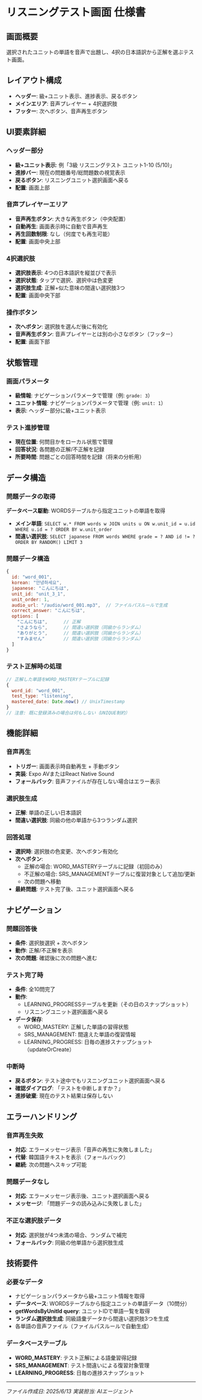 # リスニングテスト画面 仕様書

## 画面概要
選択されたユニットの単語を音声で出題し、4択の日本語訳から正解を選ぶテスト画面。

## レイアウト構成
- **ヘッダー**: 級+ユニット表示、進捗表示、戻るボタン
- **メインエリア**: 音声プレイヤー + 4択選択肢
- **フッター**: 次へボタン、音声再生ボタン

## UI要素詳細

### ヘッダー部分
- **級+ユニット表示**: 例「3級 リスニングテスト ユニット1-10 (5/10)」
- **進捗バー**: 現在の問題番号/総問題数の視覚表示
- **戻るボタン**: リスニングユニット選択画面へ戻る
- **配置**: 画面上部

### 音声プレイヤーエリア
- **音声再生ボタン**: 大きな再生ボタン（中央配置）
- **自動再生**: 画面表示時に自動で音声再生
- **再生回数制限**: なし（何度でも再生可能）
- **配置**: 画面中央上部

### 4択選択肢
- **選択肢表示**: 4つの日本語訳を縦並びで表示
- **選択状態**: タップで選択、選択中は色変更
- **選択肢生成**: 正解+似た意味の間違い選択肢3つ
- **配置**: 画面中央下部

### 操作ボタン
- **次へボタン**: 選択肢を選んだ後に有効化
- **音声再生ボタン**: 音声プレイヤーとは別の小さなボタン（フッター）
- **配置**: 画面下部

## 状態管理

### 画面パラメータ
- **級情報**: ナビゲーションパラメータで管理（例: `grade: 3`）
- **ユニット情報**: ナビゲーションパラメータで管理（例: `unit: 1`）
- **表示**: ヘッダー部分に級+ユニット表示

### テスト進捗管理
- **現在位置**: 何問目かをローカル状態で管理
- **回答状況**: 各問題の正解/不正解を記録
- **所要時間**: 問題ごとの回答時間を記録（将来の分析用）

## データ構造

### 問題データの取得
**データベース駆動**: WORDSテーブルから指定ユニットの単語を取得
- **メイン単語**: `SELECT w.* FROM words w JOIN units u ON w.unit_id = u.id WHERE u.id = ? ORDER BY w.unit_order`
- **間違い選択肢**: `SELECT japanese FROM words WHERE grade = ? AND id != ? ORDER BY RANDOM() LIMIT 3`

### 問題データ構造
```javascript
{
  id: "word_001",
  korean: "안녕하세요",
  japanese: "こんにちは",
  unit_id: "unit_3_1", 
  unit_order: 1,
  audio_url: "/audio/word_001.mp3",  // ファイルパスルールで生成
  correct_answer: "こんにちは",
  options: [
    "こんにちは",      // 正解
    "さようなら",      // 間違い選択肢（同級からランダム）
    "ありがとう",      // 間違い選択肢（同級からランダム）
    "すみません"       // 間違い選択肢（同級からランダム）
  ]
}
```

### テスト正解時の処理
```javascript
// 正解した単語をWORD_MASTERYテーブルに記録
{
  word_id: "word_001",
  test_type: "listening",
  mastered_date: Date.now() // UnixTimestamp
}
// 注意: 既に登録済みの場合は何もしない（UNIQUE制約）
```

## 機能詳細

### 音声再生
- **トリガー**: 画面表示時自動再生 + 手動ボタン
- **実装**: Expo AVまたはReact Native Sound
- **フォールバック**: 音声ファイルが存在しない場合はエラー表示

### 選択肢生成
- **正解**: 単語の正しい日本語訳
- **間違い選択肢**: 同級の他の単語から3つランダム選択

### 回答処理
- **選択時**: 選択肢の色変更、次へボタン有効化
- **次へボタン**: 
  - 正解の場合: WORD_MASTERYテーブルに記録（初回のみ）
  - 不正解の場合: SRS_MANAGEMENTテーブルに復習対象として追加/更新
  - 次の問題へ移動
- **最終問題**: テスト完了後、ユニット選択画面へ戻る

## ナビゲーション

### 問題回答後
- **条件**: 選択肢選択 + 次へボタン
- **動作**: 正解/不正解を表示
- **次の問題**: 確認後に次の問題へ進む

### テスト完了時
- **条件**: 全10問完了
- **動作**: 
  - LEARNING_PROGRESSテーブルを更新（その日のスナップショット）
  - リスニングユニット選択画面へ戻る
- **データ保存**: 
  - WORD_MASTERY: 正解した単語の習得状態
  - SRS_MANAGEMENT: 間違えた単語の復習情報
  - LEARNING_PROGRESS: 日毎の進捗スナップショット（updateOrCreate）

### 中断時
- **戻るボタン**: テスト途中でもリスニングユニット選択画面へ戻る
- **確認ダイアログ**: 「テストを中断しますか？」
- **進捗破棄**: 現在のテスト結果は保存しない

## エラーハンドリング

### 音声再生失敗
- **対応**: エラーメッセージ表示「音声の再生に失敗しました」
- **代替**: 韓国語テキストを表示（フォールバック）
- **継続**: 次の問題へスキップ可能

### 問題データなし
- **対応**: エラーメッセージ表示後、ユニット選択画面へ戻る
- **メッセージ**: 「問題データの読み込みに失敗しました」

### 不正な選択肢データ
- **対応**: 選択肢が4つ未満の場合、ランダムで補完
- **フォールバック**: 同級の他単語から選択肢生成

## 技術要件

### 必要なデータ
- ナビゲーションパラメータから級+ユニット情報を取得
- **データベース**: WORDSテーブルから指定ユニットの単語データ（10問分）
- **getWordsByUnitId query**: ユニットIDで単語一覧を取得
- **ランダム選択肢生成**: 同級語彙データから間違い選択肢3つを生成
- 各単語の音声ファイル（ファイルパスルールで自動生成）

### データベーステーブル
- **WORD_MASTERY**: テスト正解による語彙習得記録
- **SRS_MANAGEMENT**: テスト間違いによる復習対象管理
- **LEARNING_PROGRESS**: 日毎の進捗スナップショット

---
*ファイル作成日: 2025/6/13*
*実装担当: AIエージェント*
